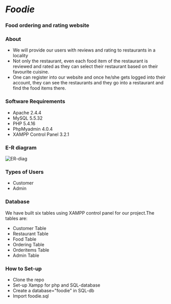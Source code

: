 # _Foodie_
### Food ordering and rating website

### About
* We will provide our users with reviews and rating to restaurants in a locality
* Not only the restaurant, even each food item of the restaurant
is reviewed and rated as they can select their restaurant based
on their favourite cuisine.
* One can register into our website and once he/she gets logged
into their account, they can see the restaurants and they go
into a restaurant and find the food items there.

### Software Requirements
* Apache 2.4.4
* MySQL 5.5.32
* PHP 5.4.16
* PhpMyadmin 4.0.4
* XAMPP Control Panel 3.2.1

### E-R diagram
![ER-diag](https://github.com/kiranpuli/Foodie1/blob/master/images/Screenshot%20(50).png)

### Types of Users
* Customer
* Admin

### Database
We have built six tables using XAMPP control panel for our project.The
tables are:
* Customer Table
* Restaurant Table
* Food Table
* Ordering Table
* Orderitems Table
* Admin Table

### How to Set-up
* Clone the repo
* Set-up Xampp for php and SQL-database
* Create a database="foodie" in SQL-db
* Import foodie.sql
